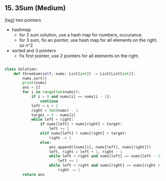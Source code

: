 ## 15. 3Sum (Medium)
\[tag\] two pointers

- hashmap
  - for 2 sum solution, use a hash map for numbers, occurance. 
  - for 3 sum, fix an pointer, use hash map for all elements on the right. so n^2
- sorted and 3 pointers
  - fix first pointer, use 2 pointers for all elements on the right.


```python

class Solution:
    def threeSum(self, nums: List[int]) -> List[List[int]]:
        nums.sort()
        print(nums)
        ans = []
        for i in range(len(nums)):
            if i > 0 and nums[i] == nums[i - 1]:
                continue
            left = i + 1
            right = len(nums) - 1
            target = 0 - nums[i]
            while left < right:
                if nums[left] + nums[right] < target:
                    left += 1
                elif nums[left] + nums[right] > target:
                    right -= 1
                else:
                    ans.append([nums[i], nums[left], nums[right]])
                    left, right = left + 1, right - 1
                    while left < right and nums[left] == nums[left - 1]:
                        left += 1
                    while left < right and nums[right] == nums[right + 1]:
                        right -= 1
        return ans
```
